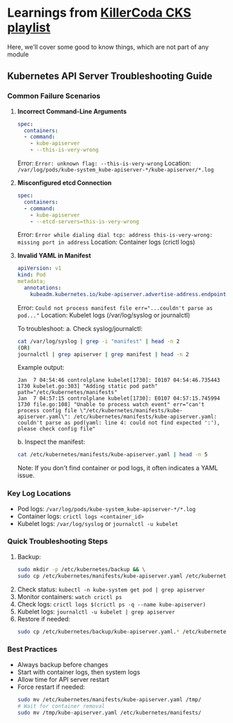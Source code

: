 # Learnings from [KillerCoda CKS playlist](https://killercoda.com/killer-shell-cks)

Here, we'll cover some good to know things, which are not part of any module

## Kubernetes API Server Troubleshooting Guide

### Common Failure Scenarios

1. **Incorrect Command-Line Arguments**
   ```yaml
   spec:
     containers:
     - command:
       - kube-apiserver
       - --this-is-very-wrong
   ```
   Error: `Error: unknown flag: --this-is-very-wrong`
   Location: `/var/log/pods/kube-system_kube-apiserver-*/kube-apiserver/*.log`

2. **Misconfigured etcd Connection**
   ```yaml
   spec:
     containers:
     - command:
       - kube-apiserver
       - --etcd-servers=this-is-very-wrong
   ```
   Error: `Error while dialing dial tcp: address this-is-very-wrong: missing port in address`
   Location: Container logs (crictl logs)

3. **Invalid YAML in Manifest**
   ```yaml
   apiVersion: v1
   kind: Pod
   metadata;
     annotations:
       kubeadm.kubernetes.io/kube-apiserver.advertise-address.endpoint: 172.30.1.2:6443
   ```
   Error: `Could not process manifest file err="...couldn't parse as pod..."`
   Location: Kubelet logs (/var/log/syslog or journalctl)

   To troubleshoot:
   a. Check syslog/journalctl:
      ```bash
      cat /var/log/syslog | grep -i "manifest" | head -n 2
      (OR)
      journalctl | grep apiserver | grep manifest | head -n 2
      ```
      Example output:
      ```
      Jan  7 04:54:46 controlplane kubelet[1730]: I0107 04:54:46.735443    1730 kubelet.go:303] "Adding static pod path" path="/etc/kubernetes/manifests"
      Jan  7 04:57:15 controlplane kubelet[1730]: E0107 04:57:15.745994    1730 file.go:108] "Unable to process watch event" err="can't process config file \"/etc/kubernetes/manifests/kube-apiserver.yaml\": /etc/kubernetes/manifests/kube-apiserver.yaml: couldn't parse as pod(yaml: line 4: could not find expected ':'), please check config file"
      ```

   b. Inspect the manifest:
      ```bash
      cat /etc/kubernetes/manifests/kube-apiserver.yaml | head -n 5
      ```

   Note: If you don't find container or pod logs, it often indicates a YAML issue.

### Key Log Locations

- Pod logs: `/var/log/pods/kube-system_kube-apiserver-*/*.log`
- Container logs: `crictl logs <container_id>`
- Kubelet logs: `/var/log/syslog` or `journalctl -u kubelet`

### Quick Troubleshooting Steps

1. Backup: 
   ```bash
   sudo mkdir -p /etc/kubernetes/backup && \
   sudo cp /etc/kubernetes/manifests/kube-apiserver.yaml /etc/kubernetes/backup/kube-apiserver.yaml.$(date +%Y%m%d%H%M%S)
   ```
2. Check status: `kubectl -n kube-system get pod | grep apiserver`
3. Monitor containers: `watch crictl ps`
4. Check logs: `crictl logs $(crictl ps -q --name kube-apiserver)`
5. Kubelet logs: `journalctl -u kubelet | grep apiserver`
6. Restore if needed: 
   ```bash
   sudo cp /etc/kubernetes/backup/kube-apiserver.yaml.* /etc/kubernetes/manifests/kube-apiserver.yaml
   ```

### Best Practices

- Always backup before changes
- Start with container logs, then system logs
- Allow time for API server restart
- Force restart if needed:
  ```bash
  sudo mv /etc/kubernetes/manifests/kube-apiserver.yaml /tmp/
  # Wait for container removal
  sudo mv /tmp/kube-apiserver.yaml /etc/kubernetes/manifests/
  ```
